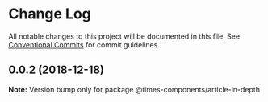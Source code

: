 # Change Log

All notable changes to this project will be documented in this file.
See [Conventional Commits](https://conventionalcommits.org) for commit guidelines.

## 0.0.2 (2018-12-18)

**Note:** Version bump only for package @times-components/article-in-depth
